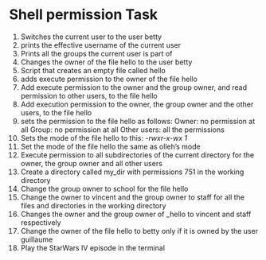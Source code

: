 # Shell permission Task
1. Switches the current user to the user betty
2.  prints the effective username of the current user
3. Prints all the groups the current user is part of
4. Changes the owner of the file hello to the user betty
5. Script that creates an empty file called hello
6. adds execute permission to the owner of the file hello
7. Add execute permission to the owner and the group owner, and read permission to other users, to the file hello
8. Add execution permission to the owner, the group owner and the other users, to the file hello
9. sets the permission to the file hello as follows:
 Owner: no permission at all 
 Group: no permission at all 
 Other users: all the permissions
10. Sets the mode of the file hello to this: 
 *-rwxr-x-wx 1*
11. Set the mode of the file hello the same as olleh’s mode
12. Execute permission to all subdirectories of the current directory for the owner, the group owner and all other users
13. Create a directory called my_dir with permissions 751 in the working directory
14. Change the group owner to school for the file hello
15. Change the owner to vincent and the group owner to staff for all the files and directories in the working directory
16. Changes the owner and the group owner of _hello to vincent and staff respectively
17. Change the owner of the file hello to betty only if it is owned by the user guillaume
18. Play the StarWars IV episode in the terminal 
